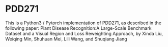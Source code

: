 # PDD271
This is a Python3 / Pytorch implementation of PDD271, as described in the following paper:
Plant Disease Recognition:A Large-Scale Benchmark Dataset and a Visual Region and Loss Reweighting Approach, by
Xinda Liu, Weiqing Min, Shuhuan Mei, Lili Wang, and Shuqiang Jiang
